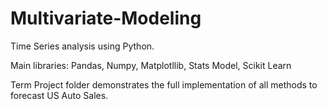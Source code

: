 # Multivariate-Modeling
Time Series analysis using Python. 

Main libraries: Pandas, Numpy, Matplotllib, Stats Model, Scikit Learn

Term Project folder demonstrates the full implementation of all methods to forecast US Auto Sales.
